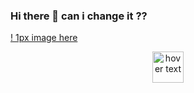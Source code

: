 ### Hi there 👋 can i change it ??

[! 1px image here](https://revise-testing.fra1.cdn.digitaloceanspaces.com/doggo/neutral.png)



<p align="center">
  <img src="https://revise-testing.fra1.cdn.digitaloceanspaces.com/doggo/neutral.png" width="50" title="hover text">
</p>

<!--
**amarpathak/amarpathak** is a ✨ _special_ ✨ repository because its `README.md` (this file) appears on your GitHub profile.

Here are some ideas to get you started:

- 🔭 I’m currently working on ...
- 🌱 I’m currently learning ...
- 👯 I’m looking to collaborate on ...
- 🤔 I’m looking for help with ...
- 💬 Ask me about ...
- 📫 How to reach me: ...
- 😄 Pronouns: ...
- ⚡ Fun fact: ...
-->
